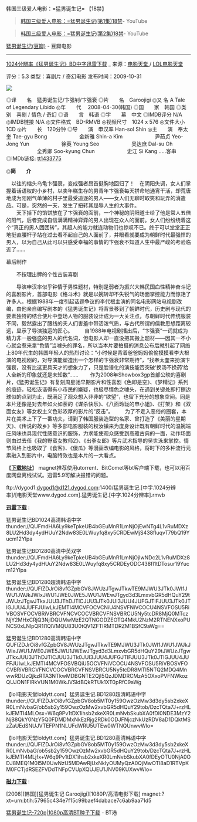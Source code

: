 韩国三级爱人电影：=猛男诞生记= 【18禁】



> [韩国三级爱人电影：=猛男诞生记(第1集)18禁](https://www.youtube.com/watch?v=-CTHnYCzCF4)- YouTube

> [韩国三级爱人电影：=猛男诞生记(第2集)18禁](https://www.youtube.com/watch?v=o3PS9KWv_Ls)- YouTube

[猛男诞生记(豆瓣)](https://movie.douban.com/subject/3126138/) - 豆瓣电影


------------------------------------------------------------

[1024分辨率《猛男诞生记》BD中字迅雷下载](https://www.dy2018.com/html/gndy/jddy/20091031/22608.html
) _ 来源：[电影天堂
](https://www.dy2018.com/) / [LOL电影天堂](https://www.dytt789.com/)


评分：5.3 类型：喜剧片 / 奇幻电影 发布时间：2009-10-31
 
 <img src="https://camo.githubusercontent.com/2f7a8d3c635ceadb935df948344e46ab3d68ffc1/68747470733a2f2f696d67312e646f7562616e696f2e636f6d2f766965772f70686f746f2f735f726174696f5f706f737465722f7075626c69632f70323230373636393134392e776562703f7261773d74727565?raw=true"/>

◎译　　名　猛男诞生记/卞强钊/卞强衰
◎片　　名　Garoojigi
◎又       名   A Tale of Legendary Libido
◎年　　代　 2008-04-30(韩国)
◎国　　家　韩国
◎类　　别　喜剧 / 情色 / 奇幻
◎语　　言　韩语
◎字　　幕　中文
◎IMDB评分 N/A
◎IMDB链接 N/A
◎文件格式　BD-RMVB
◎视频尺寸　1024 x 576
◎文件大小　1CD
◎片　　长　120分钟
◎导　　演　申汉率 Han-sol Shin
◎主　　演　奉太奎 Tae-gyu Bong 
　　　　　　金新雅 Shin-a Kim 
　　　　　　尹茹贞 Yeo-Jong Yun 
　　　　　　徐英 Young Seo 
　　　　　　吴达庶 Dal-su Oh 
　　　　　　全秀卿 Soo-kyung Chun 
　　　　　　史江 Si Kang .....客串
◎IMDb链接: [tt1433775](https://www.imdb.com/title/tt1433775)

◎**简　　介**

　以往的缩头乌龟卞强衰，变成强者昂首挺胸地回归了！　在阴阳失调，女人们掌握着话语权的小乡村，以卖年糕生存的男青年卞强衰每天拼命地通宵干活，却荒唐地成为阳刚气单薄的村子里最受追逐的男人——女人们无聊时取笑和玩弄的消遣品。可是，突然的一天，发生了扭转其屈辱人生的大事件。<BR>　　天下掉下的馅饼放在了卞强衰的面前，一个神秘的阴阳道士给了他是常人五倍的阳气，后者变成自信满满精神弈弈的男人出现在众人的面前。女人们纷纷绕着这个“真正的男人团团转”，其超人的能力就连动物们也惊叹不已。终于可以堂堂正正地挺直腰杆子站在过去看不起自己的人面前了，并眼看就要成为朝鲜时代最强悍的男人，以为自己从此可以只感受幸福的事情的卞强衰不知道人生中最严峻的考验临近了……

幕后制作

　　不按理出牌的个性古装喜剧

　　导演申汉率似乎钟情于男性题材，特别是弱者为振兴大韩民国血性精神奋斗记的喜剧影片，首部电影《格斗术》就是以婉转却不失锐气的场面掌控能力而惊艳了许多人。根据1988年一度引起话题争议的李代根主演的同名电影网站电视剧改编，由他亲自编写剧本的《猛男诞生记》将背景移到了朝鲜时代，历史剧与现代的要素独特的结合使片中登场人物的服装设计成为一大关注点，与朝鲜时代传统服装不同，毅然露出了腰线的夫人们害羞中带活泼气质，与古代所谓的儒教思想距离较远，显示了导演独运的匠心。
　　自1988年电视剧播出后，“卞强衰”一词就成为精力非一般强盛的男人的代名词，但电影人却一直没把其搬上题材——因其一不小心就会惹来拿“色情”当噱头的罪名，所以当本片要拍摄的消息公布后就引起了网络上80年代生的韩国年轻人的热烈讨论：“小时候是背着爸爸妈妈偷偷摸摸看李大根演的电视剧的，对导演能塑造出一个怎样的卞强衰非常期待”，“找奉太奎来扮演卞强衰，没有比这更具天才的想象力了，只是脸谱化的演技能否突破‘换汤不换药’给人全新的印象就还是未知数”……
　　作为2008年Showbox3gp首部公映的喜剧片，《猛男诞生记》有复刻周星驰早期影片和性喜剧《色即是空》、《梦精记》系列的痕迹，轻松诙谐得有小市民的嫌疑，也极尽情色之噱头，在遇到关键处即打擦边球似的点到为止，既满足了观众想入非非的“欲望”，也留下充分的想象空间。同是本片还像是对去年如火如荼的《谋杀快乐》、《八面玲珑的申小姐》、《打架》和《双面女友》等女权主义色彩浓厚的影片的“反击”。
　　为了不走入恶俗的圈套，本片在美术上下了一番功夫，请到了韩国服装造型的名家、曾打造了《美丽的星期天》、《传说的故乡》等多部电影服装的权汝镇来为度身设计既有朝鲜时代的温婉端庄风味也具现代性感意识的服饰，力求能使观众感受到高雅古典的一面，动作场面则由过去任《我的野蛮女教师2》、《出拳女郎》等片武术指导的吴世泳来掌控。情节风格上也吸取了《食客》、《傻瓜》等漫画改编电影的风格，将时下的多种流行元素融入到影片中，电脑特效也是本片的一大看点。



【[**下载地址**](https://www.dy2018.com/)】 magnet推荐使用utorrent、BitComet等bt客户端下载，也可以用百度网盘离线试试。迅雷5.9可解决报错的问题。


ftp://dygod1:dygod1@d121.dygod.com:1400/猛男诞生记.[中字.1024分辨率]/[电影天堂www.dygod.com].猛男诞生记.[中字.1024分辨率].rmvb

[**迅雷下载**](https://www.dytt789.com/Xijudianying/MNDSJ/) :

猛男诞生记BD1024高清韩语中字
  thunder://QUFmdHA6Ly9keTpkeUB4bGEuMnR1LmNjOjEwNTg4L1vRuMDXz8LU2Hd3dy4ydHUuY2Ndw83E0LWuyfq8xy5CRDEwMjS438fluqvT79bQ19Yucm12Ylpa

猛男诞生记BD1280高清中英双字
  thunder://QUFmdHA6Ly9keTpkeUB4bGEuMnR1LmNjOjIwNDc2L1vRuMDXz8LU2Hd3dy4ydHUuY2Ndw83E0LWuyfq8xy5CRDEyODC438fl1tDTosur19Yucm12Ylpa

猛男诞生记BD1280超清韩语中字
 thunder://QUFlZDJrOi8vfGZpbGV8JWUzJTgwJTkwTE9MJWU3JTk0JWI1JWU1JWJkJWIxJWU1JWE0JWE5JWU1JWEwJTgyd3d3LmxvbGR5dHQuY29tJWUzJTgwJTkxJUU3JThDJTlCJUU3JTk0JUI3JUU4JUFGJTlFJUU3JTk0JTlGJUU4JUFFJUIwLkJEMTI4MCVFOCVCNiU4NSVFNiVCOCU4NSVFOSU5RiVBOSVFOCVBRiVBRCVFNCVCOCVBRCVFNSVBRCU5Ny5tcDR8MjQ0MTczNjY2MHxCRjQ3NjlDQUMwMzE2QTNGODZEOTQ4MkU2NzM2RTNENXxoPUNCS0xLNlpQR1I1QlVMQU83U0tQV1ZFTlRMTDRZM1BSfC9aWg==

猛男诞生记BD1280高清韩语中字
 QUFlZDJrOi8vfGZpbGV8JWUzJTgwJTkwTE9MJWU3JTk0JWI1JWU1JWJkJWIxJWU1JWE0JWE5JWU1JWEwJTgyd3d3LmxvbGR5dHQuY29tJWUzJTgwJTkxJUU3JThDJTlCJUU3JTk0JUI3JUU4JUFGJTlFJUU3JTk0JTlGJUU4JUFFJUIwLkJEMTI4MCVFOSVBQiU5OCVFNiVCOCU4NSVFOSU5RiVBOSVFOCVBRiVBRCVFNCVCOCVBRCVFNSVBRCU5Ny5tcDR8MTI5NTQ2MDQ4MnwwRDUzQjkzRTA3NTkwMDBGNTE2QjI5QzJDMDRCMzA5OXxoPVFNWkozQUJON1FIRkVUN1M0WkJVSldBQkRTUk1XT0pRfC9aWg

【lol电影天堂loldytt.com】猛男诞生记.BD1280超清韩语中字
 thunder://QUFlZDJrOi8vfGZpbGV8ob5MT0y159OwzOzMw3d3dy5sb2xkeXR0LmNvbaG/ob5sb2y159OwzOzMw2xvbGR5dHQuY29tob/DzcTQta7J+rzHLkJEMTI4MLOsx+W6q9Pv1tDX1ihsb2xkeXR0LmNvbSkubXA0fDI0NDE3MzY2NjB8QkY0NzY5Q0FDMDMxNkEzRjg2RDk0ODJFNjczNkUzRDV8aD1DQktMSzZaUEdSNUJVTEFPN1NLUFdWRU5UTEw0WTNQUnwvWlo=

【lol电影天堂loldytt.com】猛男诞生记.BD1280高清韩语中字
thunder://QUFlZDJrOi8vfGZpbGV8ob5MT0y159OwzOzMw3d3dy5sb2xkeXR0LmNvbaG/ob5sb2y159OwzOzMw2xvbGR5dHQuY29tob/DzcTQta7J+rzHLkJEMTI4MLjfx+W6q9Pv1tDX1ihsb2xkeXR0LmNvbSkubXA0fDEyOTU0NjA0ODJ8MEQ1M0I5M0UwNzU5MDAwRjUxNkIyOUMyQzA0QjMwOTl8aD1RTVpKM0FCTjdRSEZFVDdTNFpCVUpXQUJEU1JNV09KUXwvWlo=

[**磁力下载**](https://www.dytt789.com/Xijudianying/MNDSJ/) :

[2008][韩国][猛男诞生记 Garoojigi][1080P/高清电影下载]
magnet:?xt=urn:btih:57965c434e7f15c99baef4dabace7c6ab9aa71d5


[猛男诞生记-720p|1080p高清BT种子下载](http://www.btgang.com/subject/4857.html) - BT港
